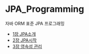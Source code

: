 # JPA_Programming
 자바 ORM 표준 JPA 프로그래밍
- [1장 JPA소개](KnowledgeBase/1%EC%9E%A5%20JPA%EC%86%8C%EA%B0%9C/1%EC%9E%A5%20JPA%EC%86%8C%EA%B0%9C.md)
- [2장 JPA시작](KnowledgeBase/2%EC%9E%A5%20JPA%EC%8B%9C%EC%9E%91/2%EC%9E%A5%20JPA%EC%8B%9C%EC%9E%91.md)
- [3장 영속성 관리](KnowledgeBase/3%EC%9E%A5%20%EC%98%81%EC%86%8D%EC%84%B1%20%EA%B4%80%EB%A6%AC/3%EC%9E%A5%20%EC%98%81%EC%86%8D%EC%84%B1%20%EA%B4%80%EB%A6%AC.md)